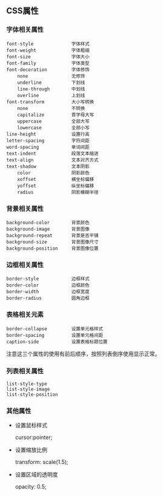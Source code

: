 
## CSS属性

### 字体相关属性

```
font-style              字体样式
font-weight             字体粗细
font-size               字体大小
font-family             字体类型
font-decoration         字体修饰
    none                无修饰
    underline           下划线
    line-through        中划线
    overline            上划线
font-transform          大小写转换
    none                不转换
    capitalize          首字母大写
    uppercase           全部大写
    lowercase           全部小写
line-height             设置行高
letter-spacing          字符间距
word-spacing            单词间距
text-indent             段落文本缩进
text-align              文本对齐方式
text-shadow             文本阴影
    color               阴影颜色
    xoffset             横坐标偏移
    yoffset             纵坐标偏移
    radius              阴影模糊半径
```

### 背景相关属性

```
background-color        背景颜色
background-image        背景图像
background-repeat       背景是否平铺
background-size         背景图像尺寸
background-position     背景图像位置
```

### 边框相关属性

```
border-style            边框样式
border-color            边框颜色
border-width            边框宽度
border-radius           圆角边框
```

### 表格相关元素

```
border-collapse         设置单元格样式
border-spacing          设置单元格间距
caption-side            设置表格标题位置
```

注意这三个属性的使用有前后顺序，按照列表倒序使用显示正常。

### 列表相关属性

```
list-style-type
list-style-image
list-style-position
```

### 其他属性

- 设置鼠标样式

    cursor:pointer;

- 设置缩放比例

    transform: scale(1.5);

- 设置区域的透明度

    opacity: 0.5;
